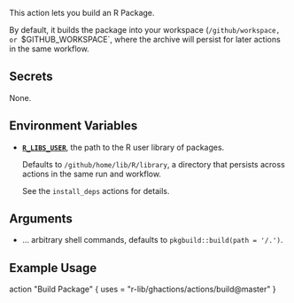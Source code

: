 This action lets you build an R Package.

By default, it builds the package into your workspace (`/github/workspace, or `$GITHUB_WORKSPACE`, where the archive will persist for later actions in the same workflow.

## Secrets

None.


## Environment Variables

- [**`R_LIBS_USER`**](https://stat.ethz.ch/R-manual/R-devel/library/base/html/libPaths.html), the path to the R user library of packages.
    
    Defaults to `/github/home/lib/R/library`, a directory that persists across actions in the same run and workflow.
    <!-- TODO add link to install-deps actions -->
    See the `install_deps` actions for details.


## Arguments

- ... arbitrary shell commands, defaults to `pkgbuild::build(path = '/.')`.


## Example Usage

action "Build Package" {
  uses = "r-lib/ghactions/actions/build@master"
}
